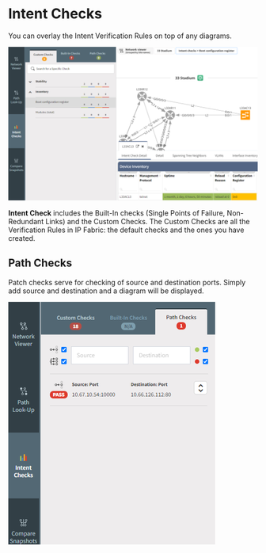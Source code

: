 # Intent Checks

You can overlay the Intent Verification Rules on top of any diagrams.

![Intent checks](intent_checks.png)

**Intent Check** includes the Built-In checks (Single Points of Failure,
Non-Redundant Links) and the Custom Checks. The Custom Checks are all
the Verification Rules in IP Fabric: the default checks and the ones you
have created.

## Path Checks

Patch checks serve for checking of source and destination ports. Simply
add source and destination and a diagram will be displayed.

![Path checks](path_checks.png)

